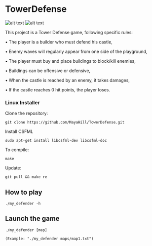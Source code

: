 # TowerDefense

<img src="https://i.postimg.cc/v8PYKhVG/defender-howtoplay.png" alt="alt text">

<img src="https://i.postimg.cc/nrwnQVJX/defender-gameplay.png" alt="alt text">

This project is a Tower Defense game, following specific rules:

• The player is a builder who must defend his castle,

• Enemy waves will regularly appear from one side of the playground,

• The player must buy and place buildings to block/kill enemies,

• Buildings can be offensive or defensive,

• When the castle is reached by an enemy, it takes damages,

• If the castle reaches 0 hit points, the player loses.

### Linux Installer

Clone the repository:

    git clone https://github.com/MayaHill/TowerDefense.git

Install CSFML

    sudo apt-get install libcsfml-dev libcsfml-doc

To compile:

    make

Update:

    git pull && make re

## How to play

    ./my_defender -h

## Launch the game

    ./my_defender [map]
    
    (Example: "./my_defender maps/map1.txt")
